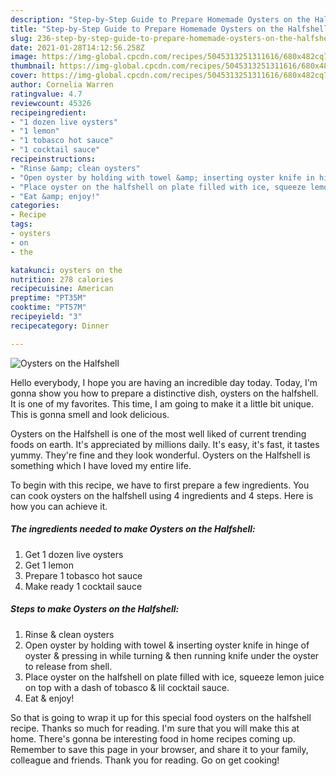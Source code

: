 ```yaml
---
description: "Step-by-Step Guide to Prepare Homemade Oysters on the Halfshell"
title: "Step-by-Step Guide to Prepare Homemade Oysters on the Halfshell"
slug: 236-step-by-step-guide-to-prepare-homemade-oysters-on-the-halfshell
date: 2021-01-28T14:12:56.258Z
image: https://img-global.cpcdn.com/recipes/5045313251311616/680x482cq70/oysters-on-the-halfshell-recipe-main-photo.jpg
thumbnail: https://img-global.cpcdn.com/recipes/5045313251311616/680x482cq70/oysters-on-the-halfshell-recipe-main-photo.jpg
cover: https://img-global.cpcdn.com/recipes/5045313251311616/680x482cq70/oysters-on-the-halfshell-recipe-main-photo.jpg
author: Cornelia Warren
ratingvalue: 4.7
reviewcount: 45326
recipeingredient:
- "1 dozen live oysters"
- "1 lemon"
- "1 tobasco hot sauce"
- "1 cocktail sauce"
recipeinstructions:
- "Rinse &amp; clean oysters"
- "Open oyster by holding with towel &amp; inserting oyster knife in hinge of oyster &amp; pressing in while turning &amp; then running knife under the oyster to release from shell."
- "Place oyster on the halfshell on plate filled with ice, squeeze lemon juice on top with a dash of tobasco &amp; lil cocktail sauce."
- "Eat &amp; enjoy!"
categories:
- Recipe
tags:
- oysters
- on
- the

katakunci: oysters on the 
nutrition: 278 calories
recipecuisine: American
preptime: "PT35M"
cooktime: "PT57M"
recipeyield: "3"
recipecategory: Dinner

---
```



![Oysters on the Halfshell](https://img-global.cpcdn.com/recipes/5045313251311616/680x482cq70/oysters-on-the-halfshell-recipe-main-photo.jpg)

Hello everybody, I hope you are having an incredible day today. Today, I'm gonna show you how to prepare a distinctive dish, oysters on the halfshell. It is one of my favorites. This time, I am going to make it a little bit unique. This is gonna smell and look delicious.



Oysters on the Halfshell is one of the most well liked of current trending foods on earth. It's appreciated by millions daily. It's easy, it's fast, it tastes yummy. They're fine and they look wonderful. Oysters on the Halfshell is something which I have loved my entire life.


To begin with this recipe, we have to first prepare a few ingredients. You can cook oysters on the halfshell using 4 ingredients and 4 steps. Here is how you can achieve it.

<!--inarticleads1-->

##### The ingredients needed to make Oysters on the Halfshell:

1. Get 1 dozen live oysters
1. Get 1 lemon
1. Prepare 1 tobasco hot sauce
1. Make ready 1 cocktail sauce




<!--inarticleads2-->

##### Steps to make Oysters on the Halfshell:

1. Rinse &amp; clean oysters
1. Open oyster by holding with towel &amp; inserting oyster knife in hinge of oyster &amp; pressing in while turning &amp; then running knife under the oyster to release from shell.
1. Place oyster on the halfshell on plate filled with ice, squeeze lemon juice on top with a dash of tobasco &amp; lil cocktail sauce.
1. Eat &amp; enjoy!




So that is going to wrap it up for this special food oysters on the halfshell recipe. Thanks so much for reading. I'm sure that you will make this at home. There's gonna be interesting food in home recipes coming up. Remember to save this page in your browser, and share it to your family, colleague and friends. Thank you for reading. Go on get cooking!
